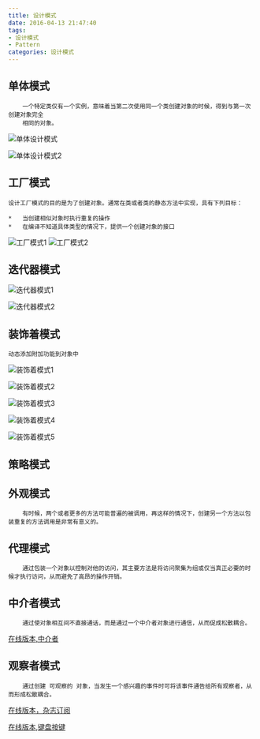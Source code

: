 ```yaml
---
title: 设计模式
date: 2016-04-13 21:47:40
tags:
- 设计模式
- Pattern
categories: 设计模式
---
```


## 单体模式
		一个特定类仅有一个实例，意味着当第二次使用同一个类创建对象的时候，得到与第一次创建对象完全
		相同的对象。

![单体设计模式](http://7xslxz.com2.z0.glb.clouddn.com/image/pattern/pattern-%E5%8D%95%E4%BD%931.jpg)

![单体设计模式2](http://7xslxz.com2.z0.glb.clouddn.com/image/pattern/pattern-%E5%8D%95%E4%BD%932.jpg)

<!--more -->
## 工厂模式
	设计工厂模式的目的是为了创建对象。通常在类或者类的静态方法中实现，具有下列目标：

	*	当创建相似对象时执行重复的操作
	*	在编译不知道具体类型的情况下，提供一个创建对象的接口

![工厂模式1](http://7xslxz.com2.z0.glb.clouddn.com/image/pattern/pattern-%E5%B7%A5%E5%8E%821.JPG)
![工厂模式2](http://7xslxz.com2.z0.glb.clouddn.com/image/pattern/pattern-%E5%B7%A5%E5%8E%822.JPG)

## 迭代器模式

![迭代器模式1](http://7xslxz.com2.z0.glb.clouddn.com/image/pattern/pattern-%E8%BF%AD%E4%BB%A3%E5%99%A8.JPG)

![迭代器模式2](http://7xslxz.com2.z0.glb.clouddn.com/image/pattern/pattern-%E8%BF%AD%E4%BB%A3%E5%99%A82.JPG)

## 装饰着模式
	动态添加附加功能到对象中

![装饰着模式1](http://7xslxz.com2.z0.glb.clouddn.com/image/pattern/pattern-%E8%A3%85%E9%A5%B0%E8%80%85.JPG)

![装饰着模式2](http://7xslxz.com2.z0.glb.clouddn.com/image/pattern/pattern-%E8%A3%85%E9%A5%B0%E8%80%852.JPG)

![装饰着模式3](http://7xslxz.com2.z0.glb.clouddn.com/image/pattern/pattern-%E8%A3%85%E9%A5%B0%E8%80%853.JPG)

![装饰着模式4](http://7xslxz.com2.z0.glb.clouddn.com/image/pattern/pattern-%E8%A3%85%E9%A5%B0%E8%80%854.JPG)

![装饰着模式5](http://7xslxz.com2.z0.glb.clouddn.com/image/pattern/pattern-%E8%A3%85%E9%A5%B0%E8%80%855.JPG)

## 策略模式

## 外观模式
		有时候，两个或者更多的方法可能普遍的被调用，再这样的情况下，创建另一个方法以包装重复的方法调用是非常有意义的。

## 代理模式
		通过包装一个对象以控制对他的访问，其主要方法是将访问聚集为组或仅当真正必要的时候才执行访问，从而避免了高昂的操作开销。

## 中介者模式
		通过使对象相互间不直接通话，而是通过一个中介者对象进行通信，从而促成松散耦合。

[在线版本,中介者](http://jspatterns.com/book/7/mediator.html)

## 观察者模式
		通过创建 可观察的 对象，当发生一个感兴趣的事件时可将该事件通告给所有观察者，从而形成松散耦合。

[在线版本，杂志订阅](http://jspatterns.com/book/7/observer.html)

[在线版本,键盘按键](http://jspatterns.com/book/7/observer-game.html)
